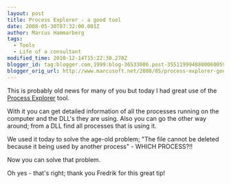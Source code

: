 ```yaml
---
layout: post
title: Process Explorer - a good tool
date: 2008-05-30T07:32:00.001Z
author: Marcus Hammarberg
tags:
  - Tools
  - Life of a consultant
modified_time: 2010-12-14T15:22:38.278Z
blogger_id: tag:blogger.com,1999:blog-36533086.post-3551199948800060059
blogger_orig_url: http://www.marcusoft.net/2008/05/process-explorer-good-tool.html
---
```



This is probably old news for many of you but today I had great use of
the
<a href="http://technet.microsoft.com/en-us/sysinternals/bb896653.aspx"
target="_blank">Process Explorer</a> tool.

With it you can get detailed information of all the processes running on
the computer and the DLL's they are using. Also you can go the other way
around; from a DLL find all processes that is using it.

We used it today to solve the age-old problem; "The file cannot be
deleted because it being used by another process" - WHICH PROCESS?!!

Now you can solve that problem.

Oh yes - that's right; thank you Fredrik for this great tip!

